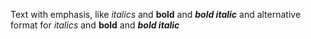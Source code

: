 Text with emphasis, like *italics* and **bold** and ***bold italic***
and alternative format for _italics_ and __bold__ and ___bold italic___
